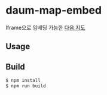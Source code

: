 # daum-map-embed

Iframe으로 임베딩 가능한 [다음 지도](https://map.daum.net)


## Usage


## Build

```bash
$ npm install
$ npm run build

```